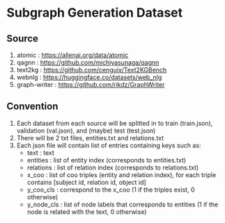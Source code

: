 # Subgraph Generation Dataset

## Source

1. atomic : https://allenai.org/data/atomic
2. qagnn : https://github.com/michiyasunaga/qagnn
3. text2kg : https://github.com/cenguix/Text2KGBench
4. webnlg : https://huggingface.co/datasets/web_nlg
5. graph-writer : https://github.com/rikdz/GraphWriter

## Convention

1. Each dataset from each source will be splitted in to train (train.json), validation (val.json), and (maybe) test (test.json)
2. There will be 2 txt files, entities.txt and relations.txt
3. Each json file will contain list of entries containing keys such as:
    * text : text
    * entities : list of entity index (corresponds to entities.txt)
    * relations : list of relation index (corresponds to relations.txt)
    * x_coo : list of coo triples (entity and relation index), for each triple contains [subject id, relation id, object id]
    * y_coo_cls : correspond to the x_coo (1 if the triples exist, 0 otherwise)
    * y_node_cls : list of node labels that corresponds to entities (1 if the node is related with the text, 0 otherwise)